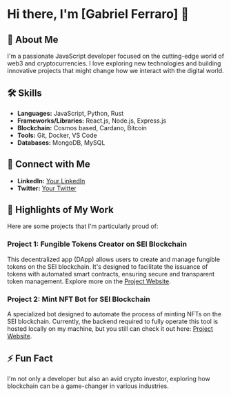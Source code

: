 # Hi there, I'm [Gabriel Ferraro] 👋

## 🚀 About Me
I'm a passionate JavaScript developer focused on the cutting-edge world of web3 and cryptocurrencies. I love exploring new technologies and building innovative projects that might change how we interact with the digital world.

## 🛠️ Skills
- **Languages:** JavaScript, Python, Rust
- **Frameworks/Libraries:** React.js, Node.js, Express.js
- **Blockchain:** Cosmos based, Cardano, Bitcoin
- **Tools:** Git, Docker, VS Code
- **Databases:** MongoDB, MySQL

## 🔗 Connect with Me
- **LinkedIn:** [Your LinkedIn](https://www.linkedin.com/in/gabriel-ferraro-852b69140/)
- **Twitter:** [Your Twitter](https://twitter.com/gabrielfdeev)

## 🌟 Highlights of My Work
Here are some projects that I'm particularly proud of:

### Project 1: Fungible Tokens Creator on SEI Blockchain
This decentralized app (DApp) allows users to create and manage fungible tokens on the SEI blockchain. It's designed to facilitate the issuance of tokens with automated smart contracts, ensuring secure and transparent token management. Explore more on the [Project Website](https://www.atomiclaunchpad.xyz/).

### Project 2: Mint NFT Bot for SEI Blockchain
A specialized bot designed to automate the process of minting NFTs on the SEI blockchain. Currently, the backend required to fully operate this tool is hosted locally on my machine, but you still can check it out here: [Project Website](https://seimintgate.xyz/).

## ⚡ Fun Fact
I'm not only a developer but also an avid crypto investor, exploring how blockchain can be a game-changer in various industries.


